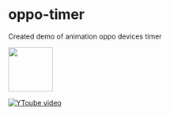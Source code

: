 # oppo-timer

Created demo of animation oppo devices timer  

<img src="https://upload.wikimedia.org/wikipedia/commons/0/0a/OPPO_LOGO_2019.svg" width=90 height=90/>

[![YToube video](https://youtu.be/8ScvbtuoERQ)](https://github.com/HeloyoM/csv-transporter/assets/57059886/636137ea-7e9c-4ebe-8728-b88c13cf1817)
